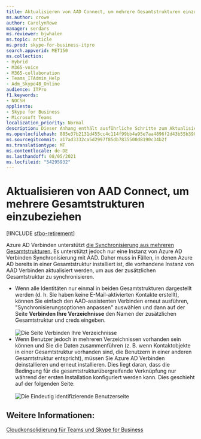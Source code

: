 ```yaml
---
title: Aktualisieren von AAD Connect, um mehrere Gesamtstrukturen einzubeziehen
ms.author: crowe
author: CarolynRowe
manager: serdars
ms.reviewer: bjwhalen
ms.topic: article
ms.prod: skype-for-business-itpro
search.appverid: MET150
ms.collection:
- Hybrid
- M365-voice
- M365-collaboration
- Teams_ITAdmin_Help
- Adm_Skype4B_Online
audience: ITPro
f1.keywords:
- NOCSH
appliesto:
- Skype for Business
- Microsoft Teams
localization_priority: Normal
description: Dieser Anhang enthält ausführliche Schritte zum Aktualisieren von AAD-Verbinden, um mehr als eine Gesamtstruktur als Teil der Cloudkonsolidierung für Teams und Skype for Business einzuschließen.
ms.openlocfilehash: 885e37b2131d455cc4c114f99bb4a95e7aa4896f2d43b55b398e543dc3674e55
ms.sourcegitcommit: a17ad3332ca5d2997f85db7835500d8190c34b2f
ms.translationtype: MT
ms.contentlocale: de-DE
ms.lasthandoff: 08/05/2021
ms.locfileid: "54295932"
---
```

# <a name="update-aad-connect-to-include-more-than-one-forest"></a>Aktualisieren von AAD Connect, um mehrere Gesamtstrukturen einzubeziehen

[!INCLUDE [sfbo-retirement](../../Hub/includes/sfbo-retirement.md)]

Azure AD Verbinden unterstützt [die Synchronisierung aus mehreren Gesamtstrukturen.](/azure/active-directory/connect/active-directory-aadconnect-topologies) Es unterstützt jedoch nur eine Instanz von Azure AD Verbinden Synchronisierung mit AAD. Daher muss in Fällen, in denen Azure AD bereits in einer Gesamtstruktur installiert ist, die vorhandene Instanz von AAD Verbinden aktualisiert werden, um aus der zusätzlichen Gesamtstruktur zu synchronisieren.

 - Wenn alle Identitäten nur einmal in beiden Gesamtstrukturen dargestellt werden (d. h. Sie haben keine E-Mail-aktivierten Kontakte erstellt), können Sie einfach den AAD-assistenten Verbinden erneut ausführen, "Synchronisierungsoptionen anpassen" auswählen und dann auf der Seite **Verbinden Ihre Verzeichnisse** den Namen der zusätzlichen Gesamtstruktur und creds eingeben.<br><br>
 ![Die Seite Verbinden Ihre Verzeichnisse](../media/cloud-consolidation-connect-your-directories.png)
 - Wenn Benutzer jedoch in mehreren Verzeichnissen vorhanden sein können und Sie die Daten zusammenführen (z. B. wenn Kontaktobjekte in einer Gesamtstruktur vorhanden sind, die Benutzern in einer anderen Gesamtstruktur entspricht), müssen Sie Azure AD Verbinden deinstallieren und erneut installieren.  Dies liegt daran, dass die Bedingung für die gesamtstrukturübergreifende Verknüpfung nur während der ersten Installation konfiguriert werden kann. Dies geschieht auf der folgenden Seite:<br><br>
 ![Die Eindeutig identifizierende Benutzerseite](../media/cloud-consolidation-uniquely-identifying-your-users.png)


## <a name="see-also"></a>Weitere Informationen:

[Cloudkonsolidierung für Teams und Skype for Business](cloud-consolidation.md)